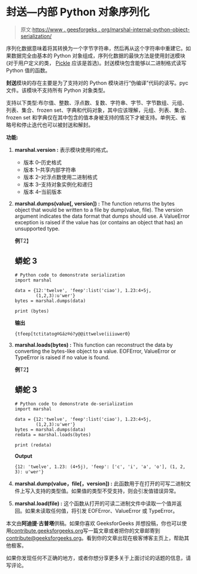 # 封送—内部 Python 对象序列化

> 原文:[https://www . geesforgeks . org/marshal-internal-python-object-serialization/](https://www.geeksforgeeks.org/marshal-internal-python-object-serialization/)

序列化数据意味着将其转换为一个字节字符串，然后再从这个字符串中重建它。如果数据完全由基本的 Python 对象组成，序列化数据的最快方法是使用封送模块(对于用户定义的类， [Pickle](https://www.geeksforgeeks.org/pickle-python-object-serialization/) 应该是首选)。封送模块包含能够以二进制格式读写 Python 值的函数。

**封送**模块的存在主要是为了支持对的 Python 模块进行“伪编译”代码的读写。pyc 文件。该模块不支持所有 Python 对象类型。

支持以下类型:布尔值、整数、浮点数、复数、字符串、字节、字节数组、元组、列表、集合、frozen set、字典和代码对象，其中应该理解，元组、列表、集合、frozen set 和字典仅在其中包含的值本身被支持的情况下才被支持。单例无、省略号和停止迭代也可以被封送和解封。

**功能:**

1.  **marshal.version :**
    表示模块使用的格式。
    *   版本 0–历史格式
    *   版本 1–共享内部字符串
    *   版本 2–对浮点数使用二进制格式
    *   版本 3–支持对象实例化和递归
    *   版本 4–当前版本
2.  **marshal.dumps(value[, version]) :**
    The function returns the bytes object that would be written to a file by dump(value, file). The version argument indicates the data format that dumps should use. A ValueError exception is raised if the value has (or contains an object that has) an unsupported type.

    **例**T2】

    ## 蟒蛇 3

    ```
    # Python code to demonstrate serialization
    import marshal

    data = {12:'twelve', 'feep':list('ciao'), 1.23:4+5j, 
            (1,2,3):u'wer'}
    bytes = marshal.dumps(data)

    print (bytes)
    ```

    **输出**

    ```
    {tfeep[tctitatog®Gáz®ó?y@@ittwelve(iiiuwer0}

    ```

3.  **marshal.loads(bytes) :**
    This function can reconstruct the data by converting the bytes-like object to a value. EOFError, ValueError or TypeError is raised if no value is found.

    **例**T2】

    ## 蟒蛇 3

    ```
    # Python code to demonstrate de-serialization
    import marshal

    data = {12:'twelve', 'feep':list('ciao'), 1.23:4+5j, 
            (1,2,3):u'wer'}
    bytes = marshal.dumps(data)
    redata = marshal.loads(bytes)

    print (redata)
    ```

    **Output**

    ```
    {12: 'twelve', 1.23: (4+5j), 'feep': ['c', 'i', 'a', 'o'], (1, 2, 3): u'wer'}

    ```

4.  **marshal.dump(value，file[，version]) :**
    此函数用于在打开的可写二进制文件上写入支持的类型值。如果值的类型不受支持，则会引发值错误异常。
5.  **marshal.load(file) :**
    这个函数从打开的可读二进制文件中读取一个值并返回。如果未读取任何值，将引发 EOFError、ValueError 或 TypeError。

本文由**阿迪提·古普塔**供稿。如果你喜欢 GeeksforGeeks 并想投稿，你也可以使用[contribute.geeksforgeeks.org](http://www.contribute.geeksforgeeks.org)写一篇文章或者把你的文章邮寄到 contribute@geeksforgeeks.org。看到你的文章出现在极客博客主页上，帮助其他极客。

如果你发现任何不正确的地方，或者你想分享更多关于上面讨论的话题的信息，请写评论。